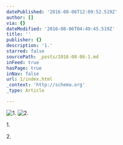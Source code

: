 ```yaml
---
datePublished: '2016-08-06T12:09:52.519Z'
author: []
via: {}
dateModified: '2016-08-06T04:49:45.519Z'
title: ''
publisher: {}
description: '1.'
starred: false
sourcePath: _posts/2016-08-06-1.md
inFeed: true
hasPage: true
inNav: false
url: 1/index.html
_context: 'http://schema.org'
_type: Article

---
```

![1.](https://the-grid-user-content.s3-us-west-2.amazonaws.com/97cdaa37-9bee-46b6-86cd-52fab1229b56.png)
![2.](https://the-grid-user-content.s3-us-west-2.amazonaws.com/f0bc3463-5e55-44de-a821-35ce72ce28ee.png)

1\.

2\.